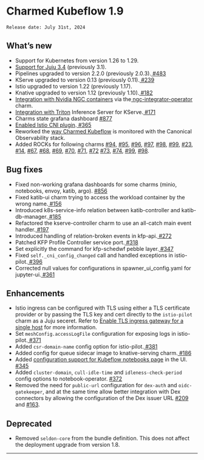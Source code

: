 
# Charmed Kubeflow 1.9

```{note}
Release date: July 31st, 2024
```

## What’s new

* Support for Kubernetes from version 1.26 to 1.29.
* [Support for Juju 3.4](https://discourse.charmhub.io/t/charmed-kubeflow-support-for-juju-3/14734) (previously 3.1).
* Pipelines upgraded to version 2.2.0 (previously 2.0.3).[ #483](https://github.com/canonical/kfp-operators/pull/483)
* KServe upgraded to version 0.13 (previously 0.11).[ #239](https://github.com/canonical/kserve-operators/pull/239)
* Istio upgraded to version 1.22 (previously 1.17).
* Knative upgraded to version 1.12 (previously 1.10).[ #182](https://github.com/canonical/knative-operators/pull/182)
* [Integration with Nvidia NGC containers](https://charmed-kubeflow.io/docs/launch-ngc-notebooks) via the[ ngc-integrator-operator](https://github.com/canonical/ngc-integrator-operator) charm.
* [Integration with Triton](https://charmed-kubeflow.io/docs/serve-a-model-using-triton-inference-server) Inference Server for KServe.[ #171](https://github.com/canonical/knative-operators/issues/171)
* Charms state grafana dashboard [#877](https://github.com/canonical/bundle-kubeflow/issues/877)
* [Enabled Istio CNI plugin](https://charmed-kubeflow.io/docs/enable-istio-cni-plugin).[ #365](https://github.com/canonical/istio-operators/pull/365)
* Reworked the [way Charmed Kubeflow](https://charmed-kubeflow.io/docs/monitoring) is monitored with the Canonical Observability stack.
* Added ROCKs for following charms [#94](https://github.com/canonical/pipelines-rocks/issues/94), [#95](https://github.com/canonical/pipelines-rocks/issues/95), [#96](https://github.com/canonical/pipelines-rocks/issues/96), [#97](https://github.com/canonical/pipelines-rocks/issues/97), [#98](https://github.com/canonical/pipelines-rocks/issues/98), [#99](https://github.com/canonical/pipelines-rocks/issues/99), [#23](https://github.com/canonical/argo-workflows-rocks/issues/23), [#14](https://github.com/canonical/dex-auth-rocks/issues/14), [#67](https://github.com/canonical/kserve-rocks/issues/67), [#68](https://github.com/canonical/kserve-rocks/issues/68), [#69](https://github.com/canonical/kserve-rocks/issues/69), [#70](https://github.com/canonical/kserve-rocks/issues/70), [#71](https://github.com/canonical/kserve-rocks/issues/71), [#72](https://github.com/canonical/kserve-rocks/issues/72) [#73](https://github.com/canonical/kserve-rocks/issues/73), [#74](https://github.com/canonical/kserve-rocks/issues/74), [#99](https://github.com/canonical/kubeflow-rocks/issues/99), [#98](https://github.com/canonical/kubeflow-rocks/issues/98).

## Bug fixes

* Fixed non-working grafana dashboards for some charms (minio, notebooks, envoy, katib, argo). [#856](https://github.com/canonical/bundle-kubeflow/issues/856)
* Fixed katib-ui charm trying to access the workload container by the wrong name.[ #156](https://github.com/canonical/katib-operators/issues/156)
* Introduced k8s-service-info relation between katib-controller and katib-db-manager.[ #185](https://github.com/canonical/katib-operators/pull/185)
* Refactored the kserve-controller charm to use an all-catch main event handler.[ #197](https://github.com/canonical/kserve-operators/pull/197)
* Introduced handling of relation-broken events in kfp-api.[ #272](https://github.com/canonical/kfp-operators/pull/272)
* Patched KFP Profile Controller service port.[ #318](https://github.com/canonical/kfp-operators/pull/318)
* Set explicitly the command for kfp-schedwf pebble layer.[ #347](https://github.com/canonical/kfp-operators/pull/347)
* Fixed `self._cni_config_changed` call and handled exceptions in istio-pilot.[ #396](https://github.com/canonical/istio-operators/pull/396)
* Corrected null values for configurations in spawner_ui_config.yaml for jupyter-ui.[ #361](https://github.com/canonical/notebook-operators/pull/361)

## Enhancements

* Istio ingress can be configured with TLS using either a TLS certificate provider or by passing the TLS key and cert directly to the `istio-pilot` charm as a Juju seceret. Refer to [Enable TLS ingress gateway for a single host](https://charmed-kubeflow.io/docs/enable-tls-ingress-gateway-for-a-single-host) for more information.
* Set `meshConfig.accessLogFile` configuration for exposing logs in istio-pilot.[ #371](https://github.com/canonical/istio-operators/pull/371)
* Added `csr-domain-name` config option for istio-pilot.[ #381](https://github.com/canonical/istio-operators/pull/381)
* Added config for queue sidecar image to knative-serving charm.[ #186](https://github.com/canonical/knative-operators/pull/186)
* Added [configuration support for Kubeflow notebooks page](https://charmed-kubeflow.io/docs/configure-the-kubeflow-notebook-creation-page) in the UI. [#345](https://github.com/canonical/notebook-operators/pull/345)
* Added `cluster-domain`, `cull-idle-time` and `idleness-check-period` config options to notebook-operator. [#372](https://github.com/canonical/notebook-operators/pull/372)
* Removed the need for `public-url` configuration for `dex-auth` and `oidc-gatekeeper`, and at the same time allow better integration with Dex connectors  by allowing the configuration of the Dex issuer URL [#209](https://github.com/canonical/dex-auth-operator/pull/209) and [#163](https://github.com/canonical/oidc-gatekeeper-operator/pull/163).


## Deprecated

* Removed `seldon-core` from the bundle definition. This does not affect the deployment upgrade from version 1.8.

-------------------------

